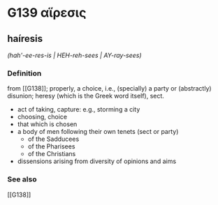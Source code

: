 # G139 αἵρεσις

## haíresis

_(hah'-ee-res-is | HEH-reh-sees | AY-ray-sees)_

### Definition

from [[G138]]; properly, a choice, i.e., (specially) a party or (abstractly) disunion; heresy (which is the Greek word itself), sect.

- act of taking, capture: e.g., storming a city
- choosing, choice
- that which is chosen
- a body of men following their own tenets (sect or party)
  - of the Sadducees
  - of the Pharisees
  - of the Christians
- dissensions arising from diversity of opinions and aims

### See also

[[G138]]

